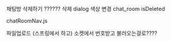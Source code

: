 채팅방 삭제하기 ?????? 삭제 dialog 색상 변경
chat_room isDeleted


chatRoomNav.js 

파일업로드 (스프링에서 하고) 
소켓에서 번호받고 불러오는걸로????

